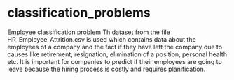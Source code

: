 # classification_problems
Employee classification problem
Th dataset from the file HR_Employee_Attrition.csv is used which contains data about the employees of a company and the fact if they have left the company due to causes like retirement, resignation, elimination of a position, personal health etc. It is important for companies to predict if their employees are going to leave because the hiring process is costly and requires planification.
